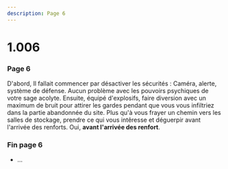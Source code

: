 ```yaml
---
description: Page 6
---
```


# 1.006

### Page 6

D'abord, Il fallait commencer par désactiver les sécurités : Caméra, alerte, système de défense. Aucun problème avec les pouvoirs psychiques de votre sage acolyte. Ensuite, équipé d'explosifs, faire diversion avec un maximum de bruit pour attirer les gardes pendant que vous vous infiltriez dans la partie abandonnée du site. Plus qu'à vous frayer un chemin vers les salles de stockage, prendre ce qui vous intêresse et déguerpir avant l'arrivée des renforts. Oui, **avant l'arrivée des renfort**.

### Fin page 6

* ...

